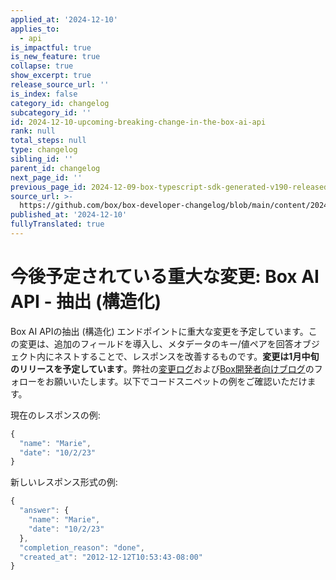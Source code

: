 ```yaml
---
applied_at: '2024-12-10'
applies_to:
  - api
is_impactful: true
is_new_feature: true
collapse: true
show_excerpt: true
release_source_url: ''
is_index: false
category_id: changelog
subcategory_id: ''
id: 2024-12-10-upcoming-breaking-change-in-the-box-ai-api
rank: null
total_steps: null
type: changelog
sibling_id: ''
parent_id: changelog
next_page_id: ''
previous_page_id: 2024-12-09-box-typescript-sdk-generated-v190-released
source_url: >-
  https://github.com/box/box-developer-changelog/blob/main/content/2024/12-10-upcoming-breaking-change-in-the-box-ai-api.md
published_at: '2024-12-10'
fullyTranslated: true
---
```

# 今後予定されている重大な変更: Box AI API - 抽出 (構造化)

Box AI APIの抽出 (構造化) エンドポイントに重大な変更を予定しています。この変更は、追加のフィールドを導入し、メタデータのキー/値ペアを回答オブジェクト内にネストすることで、レスポンスを改善するものです。**変更は1月中旬のリリースを予定しています**。弊社の[変更ログ][1]および[Box開発者向けブログ][2]のフォローをお願いいたします。以下でコードスニペットの例をご確認いただけます。

<!-- more -->

現在のレスポンスの例:

```js
{
  "name": "Marie",
  "date": "10/2/23"
}
```

新しいレスポンス形式の例:

```js
{
  "answer": {
    "name": "Marie",
    "date": "10/2/23"
  },
  "completion_reason": "done",
  "created_at": "2012-12-12T10:53:43-08:00"
}
```

[1]: https://developer.box.com/changelog/

[2]: https://medium.com/box-developer-blog
